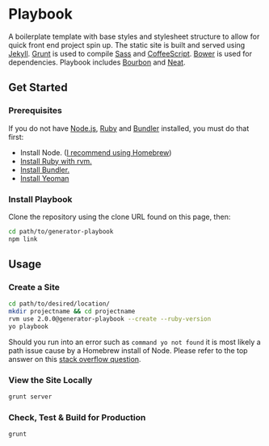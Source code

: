 # Playbook

A boilerplate template with base styles and stylesheet structure to allow for quick front end project spin up. The static site is built and served using [Jekyll](http://jekyllrb.com/). [Grunt](http://gruntjs.com/) is used to compile [Sass](http://sass-lang.com) and [CoffeeScript](http://coffeescript.org). [Bower](http://bower.io/) is used for dependencies. Playbook includes [Bourbon](http://bourbon.io) and [Neat](http://neat.bourbon.io).

## Get Started
### Prerequisites
If you do not have [Node.js](http://nodejs.org/), [Ruby](https://www.ruby-lang.org/en/) and [Bundler](http://bundler.io/) installed, you must do that first:

- Install Node. ([I recommend using Homebrew](http://brew.sh/))
- [Install Ruby with rvm.](https://rvm.io/rvm/install)
- [Install Bundler.](http://bundler.io/)
- [Install Yeoman](http://yeoman.io/)

### Install Playbook
Clone the repository using the clone URL found on this page, then:

````bash
cd path/to/generator-playbook
npm link
````

## Usage
### Create a Site
````bash
cd path/to/desired/location/
mkdir projectname && cd projectname
rvm use 2.0.0@generator-playbook --create --ruby-version
yo playbook
````

Should you run into an error such as `command yo not found` it is most
likely a path issue cause by a Homebrew install of Node. Please refer
to the top answer on this [stack overflow question](http://stackoverflow.com/questions/15846076/command-not-found-after-installation).

### View the Site Locally
````bash
grunt server
````

### Check, Test & Build for Production
````bash
grunt
````
